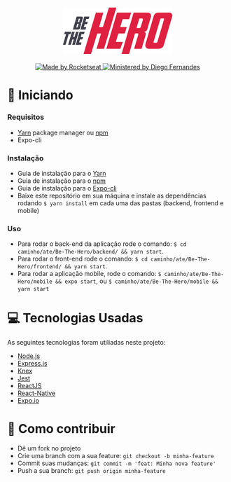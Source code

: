 <h4 align="center">
  <img src="./frontend/src/assets/logo.svg" width="250px" />
</h4>
<p align="center">
  <a href="http://rocketseat.com.br">
    <img alt="Made by Rocketseat" src="https://img.shields.io/badge/Made%20by-Rocketseat-red"/>
  </a>
  <a href="https://github.com/diego3g">
    <img alt="Ministered by Diego Fernandes" src="https://img.shields.io/badge/Ministered%20by-Diego%20Fernandes-red"/>
  </a>
</p>

# :rocket: Iniciando

### Requisitos

- [Yarn](https://yarnpkg.com/) package manager ou [npm](https://nodejs.org/en/)
- Expo-cli

### Instalação

- Guia de instalação para o [Yarn](https://yarnpkg.com/)
- Guia de instalação para o [npm](https://nodejs.org/en/)
- Guia de instalação para o [Expo-cli](https://expo.io)
- Baixe este repositório em sua máquina e instale as dependências rodando `$ yarn install` em cada uma das pastas (backend, frontend e mobile)

### Uso

- Para rodar o back-end da aplicação rode o comando: `$ cd caminho/ate/Be-The-Hero/backend/ && yarn start`.
- Para rodar o front-end rode o comando: `$ cd caminho/ate/Be-The-Hero/frontend/ && yarn start`.
- Para rodar a aplicação mobile, rode o comando: `$ caminho/ate/Be-The-Hero/mobile && expo start`, ou `$ caminho/ate/Be-The-Hero/mobile && yarn start`

# :computer: Tecnologias Usadas

As seguintes tecnologias foram utiliadas neste projeto:
- [Node.js](https://nodejs.org/en/)
- [Express.js](https://expressjs.com/)
- [Knex](http://knexjs.org/)
- [Jest](https://jestjs.io/)
- [ReactJS](https://reactjs.org/)
- [React-Native](https://reactnative.dev/)
- [Expo.io](https://expo.io/)

# :muscle: Como contribuir

- Dê um fork no projeto
- Crie uma branch com a sua feature: `git checkout -b minha-feature`
- Commit suas mudanças: `git commit -m 'feat: Minha nova feature'`
- Push a sua branch: `git push origin minha-feature`
